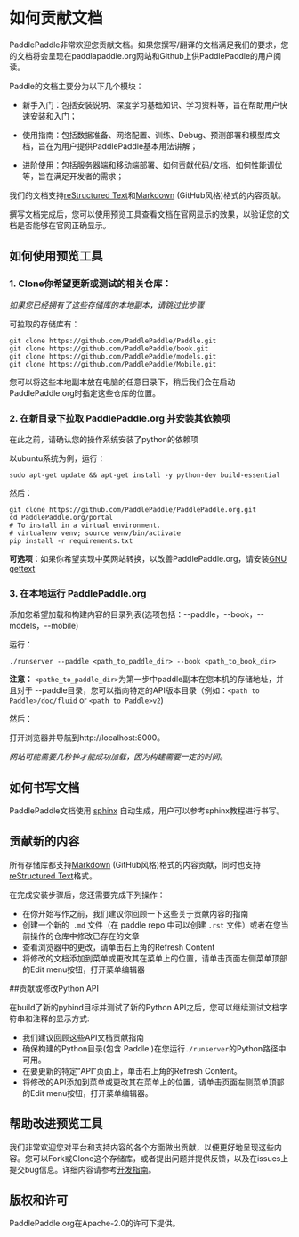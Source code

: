 # 如何贡献文档

PaddlePaddle非常欢迎您贡献文档。如果您撰写/翻译的文档满足我们的要求，您的文档将会呈现在paddlapaddle.org网站和Github上供PaddlePaddle的用户阅读。

Paddle的文档主要分为以下几个模块：

- 新手入门：包括安装说明、深度学习基础知识、学习资料等，旨在帮助用户快速安装和入门；

- 使用指南：包括数据准备、网络配置、训练、Debug、预测部署和模型库文档，旨在为用户提供PaddlePaddle基本用法讲解；

- 进阶使用：包括服务器端和移动端部署、如何贡献代码/文档、如何性能调优等，旨在满足开发者的需求；

我们的文档支持[reStructured Text](http://www.sphinx-doc.org/en/master/usage/restructuredtext/basics.html)和[Markdown](https://guides.github.com/features/mastering-markdown/) (GitHub风格)格式的内容贡献。

撰写文档完成后，您可以使用预览工具查看文档在官网显示的效果，以验证您的文档是否能够在官网正确显示。


## 如何使用预览工具
### 1. Clone你希望更新或测试的相关仓库：

*如果您已经拥有了这些存储库的本地副本，请跳过此步骤*

可拉取的存储库有：

```
git clone https://github.com/PaddlePaddle/Paddle.git
git clone https://github.com/PaddlePaddle/book.git
git clone https://github.com/PaddlePaddle/models.git
git clone https://github.com/PaddlePaddle/Mobile.git

```


您可以将这些本地副本放在电脑的任意目录下，稍后我们会在启动 PaddlePaddle.org时指定这些仓库的位置。

### 2. 在新目录下拉取 PaddlePaddle.org 并安装其依赖项

在此之前，请确认您的操作系统安装了python的依赖项

以ubuntu系统为例，运行：

```
sudo apt-get update && apt-get install -y python-dev build-essential
```

然后：

```
git clone https://github.com/PaddlePaddle/PaddlePaddle.org.git
cd PaddlePaddle.org/portal
# To install in a virtual environment.
# virtualenv venv; source venv/bin/activate
pip install -r requirements.txt
```

**可选项**：如果你希望实现中英网站转换，以改善PaddlePaddle.org，请安装[GNU gettext](https://www.gnu.org/software/gettext/)

### 3. 在本地运行 PaddlePaddle.org

添加您希望加载和构建内容的目录列表(选项包括：--paddle，--book，--models，--mobile)

运行：

```
./runserver --paddle <path_to_paddle_dir> --book <path_to_book_dir>
```

**注意：**  `<pathe_to_paddle_dir>`为第一步中paddle副本在您本机的存储地址，并且对于 --paddle目录，您可以指向特定的API版本目录（例如：`<path to Paddle>/doc/fluid` or `<path to Paddle>v2`)

然后：

打开浏览器并导航到http://localhost:8000。

*网站可能需要几秒钟才能成功加载，因为构建需要一定的时间。*

## 如何书写文档

PaddlePaddle文档使用 [sphinx](http://www.sphinx-doc.org/en/1.4.8/) 自动生成，用户可以参考sphinx教程进行书写。

## 贡献新的内容

所有存储库都支持[Markdown](https://guides.github.com/features/mastering-markdown/) (GitHub风格)格式的内容贡献，同时也支持[reStructured Text](http://www.sphinx-doc.org/en/master/usage/restructuredtext/basics.html)格式。

在完成安装步骤后，您还需要完成下列操作：

 - 在你开始写作之前，我们建议你回顾一下这些关于贡献内容的指南
 - 创建一个新的` .md` 文件（在 paddle repo 中可以创建 `.rst` 文件）或者在您当前操作的仓库中修改已存在的文章
 - 查看浏览器中的更改，请单击右上角的Refresh Content
 - 将修改的文档添加到菜单或更改其在菜单上的位置，请单击页面左侧菜单顶部的Edit menu按钮，打开菜单编辑器

##贡献或修改Python API

在build了新的pybind目标并测试了新的Python API之后，您可以继续测试文档字符串和注释的显示方式:

- 我们建议回顾这些API文档贡献指南
- 确保构建的Python目录(包含 Paddle )在您运行`./runserver`的Python路径中可用。
- 在要更新的特定“API”页面上，单击右上角的Refresh Content。
- 将修改的API添加到菜单或更改其在菜单上的位置，请单击页面左侧菜单顶部的Edit menu按钮，打开菜单编辑器。

## 帮助改进预览工具

我们非常欢迎您对平台和支持内容的各个方面做出贡献，以便更好地呈现这些内容。您可以Fork或Clone这个存储库，或者提出问题并提供反馈，以及在issues上提交bug信息。详细内容请参考[开发指南](https://github.com/PaddlePaddle/PaddlePaddle.org/blob/develop/DEVELOPING.md)。

## 版权和许可
PaddlePaddle.org在Apache-2.0的许可下提供。
